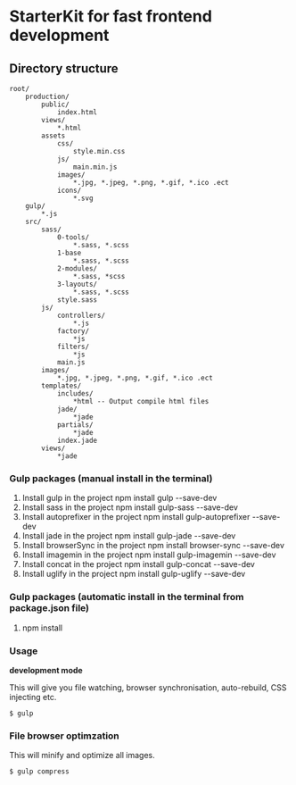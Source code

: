 StarterKit for fast frontend development
========================================

## Directory structure

```
root/
	production/
		public/
			index.html
		views/
			*.html
		assets
			css/
				style.min.css
			js/
				main.min.js
			images/
				*.jpg, *.jpeg, *.png, *.gif, *.ico .ect
			icons/
				*.svg
	gulp/
		*.js
	src/
		sass/
			0-tools/
				*.sass, *.scss
			1-base
				*.sass, *.scss
			2-modules/
				*.sass, *scss
			3-layouts/
				*.sass, *.scss
			style.sass
		js/
			controllers/
				*.js
			factory/
				*js
			filters/
				*js
			main.js
		images/
			*.jpg, *.jpeg, *.png, *.gif, *.ico .ect		
		templates/
			includes/
				*html -- Output compile html files
			jade/
				*jade
			partials/
				*jade
			index.jade
		views/
			*jade
```

### Gulp packages (manual install in the terminal)

1. Install gulp in the project npm install gulp --save-dev
2. Install sass in the project npm install gulp-sass --save-dev
3. Install autoprefixer in the project npm install gulp-autoprefixer --save-dev
4. Install jade in the project npm install gulp-jade --save-dev
5. Install browserSync in the project npm install browser-sync --save-dev
6. Install imagemin in the project npm install gulp-imagemin --save-dev
7. Install concat in the project npm install gulp-concat --save-dev
8. Install uglify in the project npm install gulp-uglify --save-dev

### Gulp packages (automatic install in the terminal from package.json file)

1. npm install


### Usage

**development mode**

This will give you file watching, browser synchronisation, auto-rebuild, CSS injecting etc.

```shell
$ gulp
```
### File browser optimzation

This will minify and optimize all images.

```shell
$ gulp compress
```